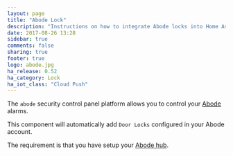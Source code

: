 ```yaml
---
layout: page
title: "Abode Lock"
description: "Instructions on how to integrate Abode locks into Home Assistant."
date: 2017-08-26 13:28
sidebar: true
comments: false
sharing: true
footer: true
logo: abode.jpg
ha_release: 0.52
ha_category: Lock
ha_iot_class: "Cloud Push"
---
```


The `abode` security control panel platform allows you to control your [Abode](https://goabode.com/) alarms.

This component will automatically add `Door Locks` configured in your Abode account.

The requirement is that you have setup your [Abode hub](/components/abode/).
